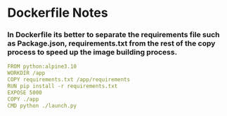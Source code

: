 # Dockerfile Notes

### In Dockerfile its better to separate the requirements file such as Package.json, requirements.txt from the rest of the copy process to speed up the image building process.
```YAML
FROM python:alpine3.10
WORKDIR /app
COPY requirements.txt /app/requirements
RUN pip install -r requirements.txt
EXPOSE 5000
COPY ./app
CMD python ./launch.py
```